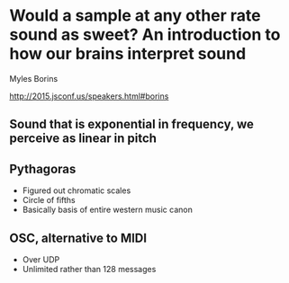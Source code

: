 # Would a sample at any other rate sound as sweet? An introduction to how our brains interpret sound

Myles Borins

http://2015.jsconf.us/speakers.html#borins

## Sound that is exponential in frequency, we perceive as linear in pitch

## Pythagoras
  * Figured out chromatic scales
  * Circle of fifths
  * Basically basis of entire western music canon

## OSC, alternative to MIDI
  * Over UDP
  * Unlimited rather than 128 messages
